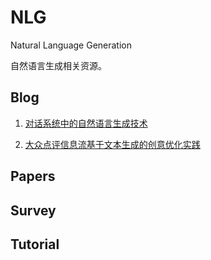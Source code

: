 # NLG

Natural Language Generation

自然语言生成相关资源。

## Blog

1. [对话系统中的自然语言生成技术](https://zhuanlan.zhihu.com/p/49197552)

2. [大众点评信息流基于文本生成的创意优化实践](https://tech.meituan.com/2019/03/14/information-flow-creative-optimization-practices.html)

## Papers

## Survey

## Tutorial
